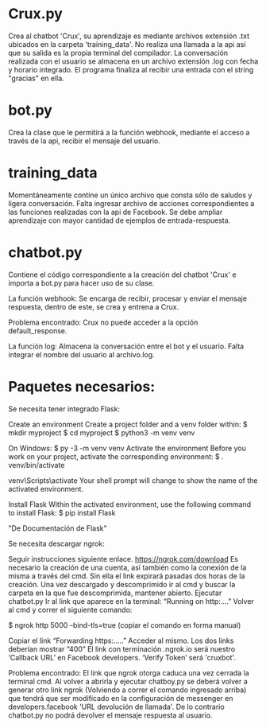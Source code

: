 # Crux.py
Crea al chatbot 'Crux', su aprendizaje es mediante archivos extensión .txt ubicados en la carpeta 'training_data'. No realiza una llamada a la api así que su salida es la propia terminal del compilador. La conversación realizada con el usuario se almacena en un archivo extensión .log con fecha y horario integrado. El programa finaliza al recibir una entrada con el string "gracias" en ella.


# bot.py
Crea la clase que le permitirá a la función webhook, mediante el acceso a través de la api, recibir el mensaje del usuario.


# training_data
Momentáneamente contine un único archivo que consta sólo de saludos y ligera conversación. Falta ingresar archivo de acciones correspondientes a las funciones realizadas con la api de Facebook. Se debe ampliar aprendizaje con mayor cantidad de ejemplos de entrada-respuesta.


# chatbot.py
Contiene el código correspondiente a la creación del chatbot 'Crux' e importa a bot.py para hacer uso de su clase.

  La función webhook: 
  Se encarga de recibir, procesar y enviar el mensaje respuesta, dentro de este, se crea y entrena a Crux.
  
  Problema encontrado: Crux no puede acceder a la opción default_response.
  
  La función log:
  Almacena la conversación entre el bot y el usuario. Falta integrar el nombre del usuario al archivo.log.


# Paquetes necesarios:
 Se necesita tener integrado Flask:

 Create an environment
  Create a project folder and a venv folder within: $ mkdir myproject $ cd myproject $ python3 -m venv venv

On Windows: $ py -3 -m venv venv
  Activate the environment Before you work on your project, activate the corresponding environment: $ . venv/bin/activate
  
  venv\Scripts\activate Your shell prompt will change to show the name of the activated environment.
  
  Install Flask Within the activated environment, use the following command to install Flask: $ pip install Flask

"De Documentación de Flask"


 Se necesita descargar ngrok:
 
  Seguir instrucciones siguiente enlace. https://ngrok.com/download
Es necesario la creación de una cuenta, así también como la conexión de la misma a través del cmd. Sin ella el link expirará pasadas dos horas de la creación. 
Una vez descargado y descomprimido ir al cmd y buscar la carpeta en la que fue descomprimida, mantener abierto. 
Ejecutar chatbot.py
Ir al link que aparece en la terminal: “Running on http:….” Volver al cmd y correr el siguiente comando:

  $ ngrok http 5000 –bind-tls=true    (copiar el comando en forma manual)

Copiar el link “Forwarding https:…..” Acceder al mismo.
Los dos links deberían mostrar “400” 
El link con terminación .ngrok.io será nuestro ‘Callback URL’ en Facebook developers. ‘Verify Token’ será 'cruxbot'.

  Problema encontrado: El link que ngrok otorga caduca una vez cerrada la terminal cmd. Al volver a abrirla y ejecutar chatboy.py se deberá volver a generar otro link ngrok (Volviendo a correr el comando ingresado arriba) que tendrá que ser modificado en la configuración de messenger en developers.facebook 'URL devolución de llamada'. De lo contrario chatbot.py no podrá devolver el mensaje respuesta al usuario.

